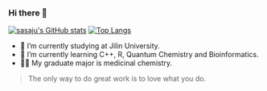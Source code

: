 ### Hi there 👋
[![sasaju's GitHub stats](https://readmestats.999857.xyz/api?username=sasaju)](https://github.com/anuraghazra/github-readme-stats)
[![Top Langs](https://readmestats.999857.xyz/api/top-langs/?username=sasaju&layout=compact)](https://github.com/anuraghazra/github-readme-stats)

- 🔭 I’m currently studying at Jilin University.
- 🌱 I’m currently learning C++, R, Quantum Chemistry and Bioinformatics.
- 🧑‍🎓 My graduate major is medicinal chemistry.


> The only way to do great work is to love what you do. 
